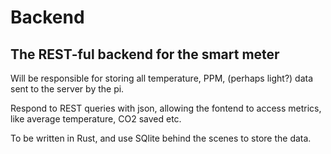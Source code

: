 # Backend
## The REST-ful backend for the smart meter

Will be responsible for storing all temperature, PPM, (perhaps light?) data sent to the server by the pi.

Respond to REST queries with json, allowing the fontend to access metrics, like average temperature, CO2 saved etc.

To be written in Rust, and use SQlite behind the scenes to store the data.
